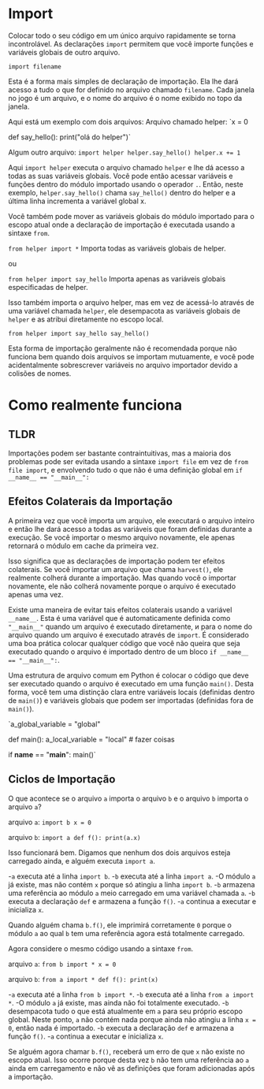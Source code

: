 # Import
Colocar todo o seu código em um único arquivo rapidamente se torna incontrolável. 
As declarações `import` permitem que você importe funções e variáveis globais de outro arquivo.

`import filename`

Esta é a forma mais simples de declaração de importação. Ela lhe dará acesso a tudo o que for definido no arquivo chamado `filename`. Cada janela no jogo é um arquivo, e o nome do arquivo é o nome exibido no topo da janela.

Aqui está um exemplo com dois arquivos:
Arquivo chamado helper:
`x = 0

def say_hello():
    print("olá do helper")`

Algum outro arquivo:
`import helper
helper.say_hello()
helper.x += 1`

Aqui `import helper` executa o arquivo chamado `helper` e lhe dá acesso a todas as suas variáveis globais.
Você pode então acessar variáveis e funções dentro do módulo importado usando o operador `.`. 
Então, neste exemplo, `helper.say_hello()` chama `say_hello()` dentro do helper e a última linha incrementa a variável global x.

Você também pode mover as variáveis globais do módulo importado para o escopo atual onde a declaração de importação é executada usando a sintaxe `from`.

`from helper import *`
Importa todas as variáveis globais de helper.

ou

`from helper import say_hello`
Importa apenas as variáveis globais especificadas de helper.

Isso também importa o arquivo helper, mas em vez de acessá-lo através de uma variável chamada `helper`, ele desempacota as variáveis globais de `helper` e as atribui diretamente no escopo local.

`from helper import say_hello
say_hello()`

Esta forma de importação geralmente não é recomendada porque não funciona bem quando dois arquivos se importam mutuamente, e você pode acidentalmente sobrescrever variáveis no arquivo importador devido a colisões de nomes.

# Como realmente funciona

## TLDR
Importações podem ser bastante contraintuitivas, mas a maioria dos problemas pode ser evitada usando a sintaxe `import file` em vez de `from file import`, e envolvendo tudo o que não é uma definição global em
`if __name__ == "__main__":`

## Efeitos Colaterais da Importação
A primeira vez que você importa um arquivo, ele executará o arquivo inteiro e então lhe dará acesso a todas as variáveis que foram definidas durante a execução.
Se você importar o mesmo arquivo novamente, ele apenas retornará o módulo em cache da primeira vez.

Isso significa que as declarações de importação podem ter efeitos colaterais. Se você importar um arquivo que chama `harvest()`, ele realmente colherá durante a importação. Mas quando você o importar novamente, ele não colherá novamente porque o arquivo é executado apenas uma vez.

Existe uma maneira de evitar tais efeitos colaterais usando a variável `__name__`. Esta é uma variável que é automaticamente definida como `"__main__"` quando um arquivo é executado diretamente, и para o nome do arquivo quando um arquivo é executado através de `import`.
É considerado uma boa prática colocar qualquer código que você não queira que seja executado quando o arquivo é importado dentro de um bloco `if __name__ == "__main__":`.

Uma estrutura de arquivo comum em Python é colocar o código que deve ser executado quando o arquivo é executado em uma função `main()`. Desta forma, você tem uma distinção clara entre variáveis locais (definidas dentro de `main()`) e variáveis globais que podem ser importadas (definidas fora de `main()`).

`a_global_variable = "global"

def main():
    a_local_variable = "local"
    # fazer coisas

if __name__ == "__main__":
    main()`

## Ciclos de Importação
O que acontece se o arquivo `a` importa o arquivo `b` e o arquivo `b` importa o arquivo `a`?

arquivo `a`:
`import b
x = 0`

arquivo `b`:
`import a
def f():
    print(a.x)`

Isso funcionará bem. Digamos que nenhum dos dois arquivos esteja carregado ainda, e alguém executa `import a`.

-`a` executa até a linha `import b`.
-`b` executa até a linha `import a`.
-O módulo `a` já existe, mas não contém `x` porque só atingiu a linha `import b`.
-`b` armazena uma referência ao módulo `a` meio carregado em uma variável chamada `a`.
-`b` executa a declaração `def` e armazena a função `f()`.
-`a` continua a executar e inicializa `x`.

Quando alguém chama `b.f()`, ele imprimirá corretamente `0` porque o módulo `a` ao qual `b` tem uma referência agora está totalmente carregado.

Agora considere o mesmo código usando a sintaxe `from`.

arquivo `a`:
`from b import *
x = 0`

arquivo `b`:
`from a import *
def f():
    print(x)`

-`a` executa até a linha `from b import *`.
-`b` executa até a linha `from a import *`.
-O módulo `a` já existe, mas ainda não foi totalmente executado.
-`b` desempacota tudo o que está atualmente em `a` para seu próprio escopo global. Neste ponto, `a` não contém nada porque ainda não atingiu a linha `x = 0`, então nada é importado.
-`b` executa a declaração `def` e armazena a função `f()`.
-`a` continua a executar e inicializa `x`.

Se alguém agora chamar `b.f()`, receberá um erro de que `x` não existe no escopo atual. Isso ocorre porque desta vez `b` não tem uma referência ao `a` ainda em carregamento e não vê as definições que foram adicionadas após a importação.